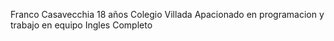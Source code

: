 Franco Casavecchia
18 años
Colegio Villada
Apacionado en programacion y trabajo en equipo
Ingles Completo
